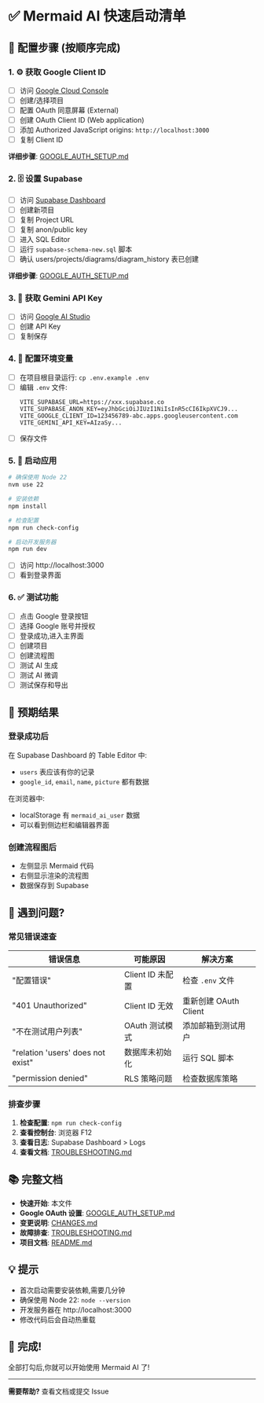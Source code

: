 # ✅ Mermaid AI 快速启动清单

## 📝 配置步骤 (按顺序完成)

### 1. ⚙️ 获取 Google Client ID

- [ ] 访问 [Google Cloud Console](https://console.cloud.google.com/)
- [ ] 创建/选择项目
- [ ] 配置 OAuth 同意屏幕 (External)
- [ ] 创建 OAuth Client ID (Web application)
- [ ] 添加 Authorized JavaScript origins: `http://localhost:3000`
- [ ] 复制 Client ID

**详细步骤**: [GOOGLE_AUTH_SETUP.md](GOOGLE_AUTH_SETUP.md#%EF%B8%8F-获取-google-client-id)

### 2. 🗄️ 设置 Supabase

- [ ] 访问 [Supabase Dashboard](https://supabase.com/dashboard)
- [ ] 创建新项目
- [ ] 复制 Project URL
- [ ] 复制 anon/public key
- [ ] 进入 SQL Editor
- [ ] 运行 `supabase-schema-new.sql` 脚本
- [ ] 确认 users/projects/diagrams/diagram_history 表已创建

**详细步骤**: [GOOGLE_AUTH_SETUP.md](GOOGLE_AUTH_SETUP.md#%EF%B8%8F-初始化数据库)

### 3. 🤖 获取 Gemini API Key

- [ ] 访问 [Google AI Studio](https://aistudio.google.com/app/apikey)
- [ ] 创建 API Key
- [ ] 复制保存

### 4. 📄 配置环境变量

- [ ] 在项目根目录运行: `cp .env.example .env`
- [ ] 编辑 `.env` 文件:
  ```env
  VITE_SUPABASE_URL=https://xxx.supabase.co
  VITE_SUPABASE_ANON_KEY=eyJhbGciOiJIUzI1NiIsInR5cCI6IkpXVCJ9...
  VITE_GOOGLE_CLIENT_ID=123456789-abc.apps.googleusercontent.com
  VITE_GEMINI_API_KEY=AIzaSy...
  ```
- [ ] 保存文件

### 5. 🚀 启动应用

```bash
# 确保使用 Node 22
nvm use 22

# 安装依赖
npm install

# 检查配置
npm run check-config

# 启动开发服务器
npm run dev
```

- [ ] 访问 http://localhost:3000
- [ ] 看到登录界面

### 6. ✅ 测试功能

- [ ] 点击 Google 登录按钮
- [ ] 选择 Google 账号并授权
- [ ] 登录成功,进入主界面
- [ ] 创建项目
- [ ] 创建流程图
- [ ] 测试 AI 生成
- [ ] 测试 AI 微调
- [ ] 测试保存和导出

## 🎯 预期结果

### 登录成功后

在 Supabase Dashboard 的 Table Editor 中:
- `users` 表应该有你的记录
- `google_id`, `email`, `name`, `picture` 都有数据

在浏览器中:
- localStorage 有 `mermaid_ai_user` 数据
- 可以看到侧边栏和编辑器界面

### 创建流程图后

- 左侧显示 Mermaid 代码
- 右侧显示渲染的流程图
- 数据保存到 Supabase

## 🐛 遇到问题?

### 常见错误速查

| 错误信息 | 可能原因 | 解决方案 |
|---------|---------|---------|
| "配置错误" | Client ID 未配置 | 检查 `.env` 文件 |
| "401 Unauthorized" | Client ID 无效 | 重新创建 OAuth Client |
| "不在测试用户列表" | OAuth 测试模式 | 添加邮箱到测试用户 |
| "relation 'users' does not exist" | 数据库未初始化 | 运行 SQL 脚本 |
| "permission denied" | RLS 策略问题 | 检查数据库策略 |

### 排查步骤

1. **检查配置**: `npm run check-config`
2. **查看控制台**: 浏览器 F12
3. **查看日志**: Supabase Dashboard > Logs
4. **查看文档**: [TROUBLESHOOTING.md](TROUBLESHOOTING.md)

## 📚 完整文档

- **快速开始**: 本文件
- **Google OAuth 设置**: [GOOGLE_AUTH_SETUP.md](GOOGLE_AUTH_SETUP.md)
- **变更说明**: [CHANGES.md](CHANGES.md)
- **故障排查**: [TROUBLESHOOTING.md](TROUBLESHOOTING.md)
- **项目文档**: [README.md](README.md)

## 💡 提示

- 首次启动需要安装依赖,需要几分钟
- 确保使用 Node 22: `node --version`
- 开发服务器在 http://localhost:3000
- 修改代码后会自动热重载

## 🎉 完成!

全部打勾后,你就可以开始使用 Mermaid AI 了!

---

**需要帮助?** 查看文档或提交 Issue
